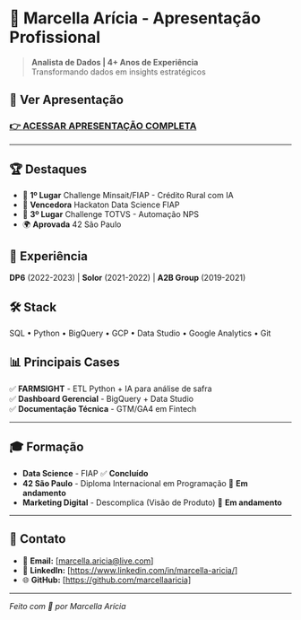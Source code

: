 # 🚀 Marcella Arícia - Apresentação Profissional

> **Analista de Dados | 4+ Anos de Experiência**  
> Transformando dados em insights estratégicos

## 🎯 **Ver Apresentação**

### [👉 **ACESSAR APRESENTAÇÃO COMPLETA**](https://marcellaaricia.github.io/portfolio-apresentacao-dados/marcella-aricia-portfolio.html)
---

## 🏆 **Destaques**

- 🥇 **1º Lugar** Challenge Minsait/FIAP - Crédito Rural com IA
- 🥇 **Vencedora** Hackaton Data Science FIAP  
- 🥉 **3º Lugar** Challenge TOTVS - Automação NPS
- 🌍 **Aprovada** 42 São Paulo

## 💼 **Experiência**

**DP6** (2022-2023) | **Solor** (2021-2022) | **A2B Group** (2019-2021)

## 🛠️ **Stack**

SQL • Python • BigQuery • GCP • Data Studio • Google Analytics • Git

## 📊 **Principais Cases**

✅ **FARMSIGHT** - ETL Python + IA para análise de safra  
✅ **Dashboard Gerencial** - BigQuery + Data Studio  
✅ **Documentação Técnica** - GTM/GA4 em Fintech  

---
## 🎓 **Formação**

- **Data Science** - FIAP ✅ **Concluído**
- **42 São Paulo** - Diploma Internacional em Programação 🔄 **Em andamento**
- **Marketing Digital** - Descomplica (Visão de Produto) 🔄 **Em andamento**

---

## 📱 **Contato**

- 📧 **Email:** [marcella.aricia@live.com]
- 💼 **LinkedIn:** [https://www.linkedin.com/in/marcella-aricia/]
- 🌐 **GitHub:** [https://github.com/marcellaaricia]

---

*Feito com 🧡 por Marcella Arícia*
